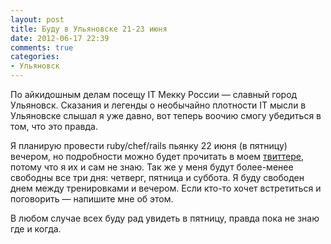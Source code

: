 ```yaml
---
layout: post
title: Буду в Ульяновске 21-23 июня
date: 2012-06-17 22:39
comments: true
categories: 
- Ульяновск
---
```


По айкидошным делам посещу IT Мекку России — славный город Ульяновск. Сказания и легенды о необычайно плотности IT мысли в
Ульяновске слышал я уже давно, вот теперь воочию смогу убедиться в том, что это правда.

Я планирую провести ruby/chef/rails пьянку 22 июня (в пятницу) вечером, но подробности можно будет прочитать в моем
[твиттере](https://twitter.com/#!/evtuhovich), потому что я их и сам не знаю. Так же у меня будут более-менее свободны
все три дня: четверг, пятница и суббота. Я буду свободен днем между тренировками и вечером. Если кто-то хочет
встретиться и поговорить — напишите мне об этом.

В любом случае всех буду рад увидеть в пятницу, правда пока не знаю где и когда.
